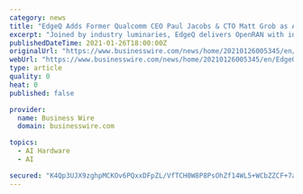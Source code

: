```yaml
---
category: news
title: "EdgeQ Adds Former Qualcomm CEO Paul Jacobs & CTO Matt Grob as Advisors to Disrupt the Current Closed RAN Ecosystem with RISC-V based Highly Programmable 5G and AI Platform"
excerpt: "Joined by industry luminaries, EdgeQ delivers OpenRAN with integrated 5G and AI to set new performance and power standards."
publishedDateTime: 2021-01-26T18:00:00Z
originalUrl: "https://www.businesswire.com/news/home/20210126005345/en/EdgeQ-Adds-Former-Qualcomm-CEO-Paul-Jacobs-CTO-Matt-Grob-as-Advisors-to-Disrupt-the-Current-Closed-RAN-Ecosystem-with-RISC-V-based-Highly-Programmable-5G-and-AI-Platform"
webUrl: "https://www.businesswire.com/news/home/20210126005345/en/EdgeQ-Adds-Former-Qualcomm-CEO-Paul-Jacobs-CTO-Matt-Grob-as-Advisors-to-Disrupt-the-Current-Closed-RAN-Ecosystem-with-RISC-V-based-Highly-Programmable-5G-and-AI-Platform"
type: article
quality: 0
heat: 0
published: false

provider:
  name: Business Wire
  domain: businesswire.com

topics:
  - AI Hardware
  - AI

secured: "K4Qp3UJX9zghpMCKOv6PQxxDFpZL/VfTCH0W8P8PsOhZf14WL5+WCbZZCF+7ajVWIAYHA6ij5DcxAwq27HWQ92KW8cOzM+XIWNeXH66I0sGc8PHNe3gYLLE6H2DaGBDCrYoUMnEj+uFaRphkcqrEOWVAQggq3Dh/2kNyEqNKAOWhMoiZgCuQ8G3heyAnBr94OovhCsRYcm3jeVw3Qfp/YpeO2LAtws+u/HeZoJc5+sExBRMlevyYRyjaY63GUitGLj7GvDs2AWGyjNcdSZFI9Y9AfGvhqf03/egKNUx8YvJJPcTHsGdPzkfbpwJwRVuiCoKR83/5zeLFZbZUJinqj2ofhnolcfjOV/JgZsXMdVc=;XhCldfZZsPOcpnbCgtro6g=="
---
```


